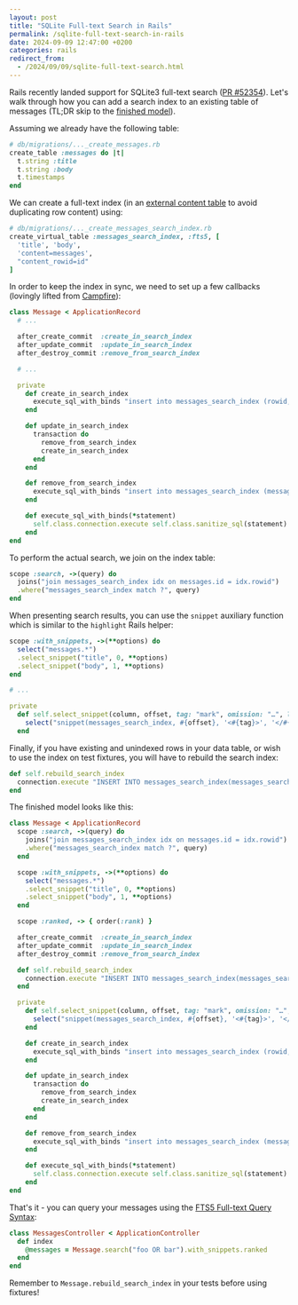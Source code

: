```yaml
---
layout: post
title: "SQLite Full-text Search in Rails"
permalink: /sqlite-full-text-search-in-rails
date: 2024-09-09 12:47:00 +0200
categories: rails
redirect_from:
  - /2024/09/09/sqlite-full-text-search.html
---
```


Rails recently landed support for SQLite3 full-text search ([PR #52354](https://github.com/rails/rails/pull/52354)). Let's walk through how you can add a search index to an existing table of messages (TL;DR skip to the <a href="#message-model">finished model</a>).

Assuming we already have the following table:

```ruby
# db/migrations/..._create_messages.rb
create_table :messages do |t|
  t.string :title
  t.string :body
  t.timestamps
end
```

We can create a full-text index (in an [external content table](https://www.sqlite.org/fts5.html#external_content_tables) to avoid duplicating row content) using:

```ruby
# db/migrations/..._create_messages_search_index.rb
create_virtual_table :messages_search_index, :fts5, [
  'title', 'body',
  'content=messages',
  "content_rowid=id"
]
```

In order to keep the index in sync, we need to set up a few callbacks (lovingly lifted from [Campfire](https://once.com/campfire)):

```ruby
class Message < ApplicationRecord
  # ...

  after_create_commit  :create_in_search_index
  after_update_commit  :update_in_search_index
  after_destroy_commit :remove_from_search_index

  # ...

  private
    def create_in_search_index
      execute_sql_with_binds "insert into messages_search_index (rowid, title, body) values (?, ?, ?)", id, title, body
    end

    def update_in_search_index
      transaction do
        remove_from_search_index
        create_in_search_index
      end
    end

    def remove_from_search_index
      execute_sql_with_binds "insert into messages_search_index (messages_search_index, rowid, title, body) values ('delete', ?, ?, ?)", id_previously_was, title_previously_was, body_previously_was
    end

    def execute_sql_with_binds(*statement)
      self.class.connection.execute self.class.sanitize_sql(statement)
    end
end
```

To perform the actual search, we join on the index table:

```ruby
scope :search, ->(query) do
  joins("join messages_search_index idx on messages.id = idx.rowid")
  .where("messages_search_index match ?", query)
end
```

When presenting search results, you can use the `snippet` auxiliary function which is similar to the `highlight` Rails helper:

```ruby
scope :with_snippets, ->(**options) do
  select("messages.*")
  .select_snippet("title", 0, **options)
  .select_snippet("body", 1, **options)
end

# ...

private
  def self.select_snippet(column, offset, tag: "mark", omission: "…", limit: 32)
    select("snippet(messages_search_index, #{offset}, '<#{tag}>', '</#{tag}>', '#{omission}', #{limit}) AS #{column}_snippet")
  end
```

Finally, if you have existing and unindexed rows in your data table, or wish to use the index on test fixtures, you will have to rebuild the search index:

```ruby
def self.rebuild_search_index
  connection.execute "INSERT INTO messages_search_index(messages_search_index) VALUES('rebuild')"
end
```

<span id="message-model">The finished model looks like this:</span>

```ruby
class Message < ApplicationRecord
  scope :search, ->(query) do
    joins("join messages_search_index idx on messages.id = idx.rowid")
    .where("messages_search_index match ?", query)
  end

  scope :with_snippets, ->(**options) do
    select("messages.*")
    .select_snippet("title", 0, **options)
    .select_snippet("body", 1, **options)
  end

  scope :ranked, -> { order(:rank) }

  after_create_commit  :create_in_search_index
  after_update_commit  :update_in_search_index
  after_destroy_commit :remove_from_search_index

  def self.rebuild_search_index
    connection.execute "INSERT INTO messages_search_index(messages_search_index) VALUES('rebuild')"
  end

  private
    def self.select_snippet(column, offset, tag: "mark", omission: "…", limit: 32)
      select("snippet(messages_search_index, #{offset}, '<#{tag}>', '</#{tag}>', '#{omission}', #{limit}) AS #{column}_snippet")
    end

    def create_in_search_index
      execute_sql_with_binds "insert into messages_search_index (rowid, title, body) values (?, ?, ?)", id, title, body
    end

    def update_in_search_index
      transaction do
        remove_from_search_index
        create_in_search_index
      end
    end

    def remove_from_search_index
      execute_sql_with_binds "insert into messages_search_index (messages_search_index, rowid, title, body) values ('delete', ?, ?, ?)", id_previously_was, title_previously_was, body_previously_was
    end

    def execute_sql_with_binds(*statement)
      self.class.connection.execute self.class.sanitize_sql(statement)
    end
end
```

That's it - you can query your messages using the [FTS5 Full-text Query Syntax](https://www.sqlite.org/fts5.html#full_text_query_syntax):

```ruby
class MessagesController < ApplicationController
  def index
    @messages = Message.search("foo OR bar").with_snippets.ranked
  end
end
```

Remember to `Message.rebuild_search_index` in your tests before using fixtures!